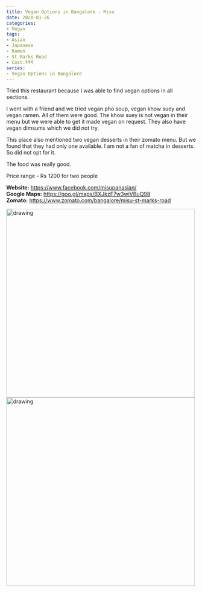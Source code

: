 ```yaml
---
title: Vegan Options in Bangalore - Misu
date: 2020-01-26
categories:
- Vegan
tags:
- Asian
- Japanese
- Ramen
- St Marks Road
- Cost:₹₹₹
series:
- Vegan Options in Bangalore
---
```


Tried this restaurant because I was able to find vegan options in all sections.

I went with a friend and we tried vegan pho soup, vegan khow suey and vegan ramen. All of them were good. The khow suey is not vegan in their menu but we were able to get it made vegan on request. They also have vegan dimsums which we did not try.

This place also mentioned two vegan desserts in their zomato menu. But we found that they had only one available. I am not a fan of matcha in desserts. So did not opt for it.

The food was really good.   

Price range - Rs 1200 for two people   

**Website:** https://www.facebook.com/misupanasian/        
**Google Maps:** https://goo.gl/maps/BXJkzF7w3wiVBuQ98            
**Zomato:** https://www.zomato.com/bangalore/misu-st-marks-road            

<img src="/images/misu-1.jpg" alt="drawing" width="500"/>
<img src="/images/misu-2.jpg" alt="drawing" width="500"/>



